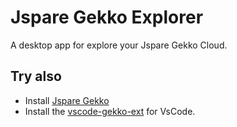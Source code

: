 # Jspare Gekko Explorer

A desktop app for explore your Jspare Gekko Cloud.



## Try also

* Install [Jspare Gekko](https://github.com/jspare-projects/gekko)
* Install the [vscode-gekko-ext](https://marketplace.visualstudio.com/items?itemName=jspare-org.vscode-gekko-ext) for VsCode.
